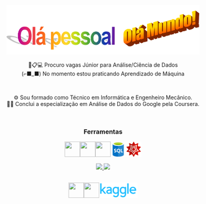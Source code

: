 <p align="center">
<img src="https://github.com/brauliolv/brauliolv/blob/main/wordart-removebg-preview.png?raw=true" width="700" height="130"/>
</p>
<p align="center">
🎲📋💻 Procuro vagas Júnior para Análise/Ciência de Dados<br>
(⌐■_■) No momento estou praticando Aprendizado de Máquina
</p>
<br>
<p align="center">
⚙ Sou formado como Técnico em Informática e Engenheiro Mecânico.<br>
👨‍💻 Conclui a especialização em Análise de Dados do Google pela Coursera.
</p>
<br>
<h3 align="center">Ferramentas
</h3>
<p align="center">
<img src="https://cdn.jsdelivr.net/gh/devicons/devicon/icons/python/python-original.svg" width="40" height="40"/><img src="https://cdn.jsdelivr.net/gh/devicons/devicon/icons/pandas/pandas-original.svg" width="40" height="40"/><img src="https://cdn.jsdelivr.net/gh/devicons/devicon/icons/r/r-original.svg" width="40" height="40"/><img src="https://github.com/brauliolv/brauliolv/blob/main/png-clipart-microsoft-sql-server-microsoft-azure-sql-database-microsoft-text-logo-thumbnail-removebg-preview.png?raw=true" width="40" height="40"/><img src="https://github.com/brauliolv/brauliolv/blob/main/wolfram-mathematica-3629160-3030300.png?raw=true" width="40" height="40"/>
</p>

<div align="center">
<a href="https://github.com/brauliolv">
<img height="100em" src="https://github-readme-stats.vercel.app/api/top-langs/?username=brauliolv&layout=compact&langs_count=7&theme=dracula"/>
<img height="100em" src="https://github-readme-stats.vercel.app/api?username=brauliolv&show_icons=true&theme=dracula&include_all_commits=true&count_private=true"/>
</div>
<br>
<p align="center">
  <a href="https://www.linkedin.com/in/brauliolv/" rel="some text"><img src="https://cdn.jsdelivr.net/gh/devicons/devicon/icons/linkedin/linkedin-original.svg" alt="" width="40" height="40"/></a><a href="https://www.instagram.com/brlvieira/" rel="some text"><img src="https://upload.wikimedia.org/wikipedia/commons/thumb/a/a5/Instagram_icon.png/1024px-Instagram_icon.png" alt="" width="40" height="40"/></a><a href="https://www.kaggle.com/brauliolv" rel="some text"><img src="https://github.com/brauliolv/brauliolv/blob/main/download-removebg-preview%20(1).png?raw=true" alt="" width="100" height="40"/></a>
  </p>
